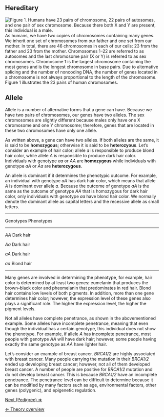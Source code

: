 Hereditary
----------

![Figure 1. Humans have 23 pairs of chromosome, 22 pairs of autosomes, and one pair of sex chromosome. Because there both X and Y are present, this individual is a male.]( 23chromosomes.gif "fig:Figure 1. Humans have 23 pairs of chromosome, 22 pairs of autosomes, and one pair of sex chromosome. Because there both X and Y are present, this individual is a male.")
As humans, we have two copies of chromosomes containing many genes. We
inherit one set of chromosomes from our father and one set from our
mother. In total, there are 46 chromosomes in each of our cells: 23 from
the father and 23 from the mother. Chromosomes 1–22 are referred to as
autosomes and the last chromosome pair (X or Y) is referred to as sex
chromosomes. Chromosome 1 is the largest chromosome containing the most
genes and is the longest chromosome in base pairs. Due to alternative
splicing and the number of noncoding DNA, the number of genes located in
a chromosome is not always proportional to the length of the chromosome.
Figure 1 illustrates the 23 pairs of human chromosomes.

Allele
------

Allele is a number of alternative forms that a gene can have. Because we
have two pairs of chromosomes, our genes have two alleles. The sex
chromosomes are slightly different because males only have one X
chromosome and one Y chromosome; therefore, genes that are located in
these two chromosomes have only one allele.

As written above, a gene can have two alleles. If both alleles are the
same, it is said to be **homozygous**; otherwise it is said to be
**heterozyous**. Let’s consider an example of hair color; allele *a* is
responsible to produce blond hair color, while allele *A* is responsible
to produce dark hair color. Individuals with genotype *aa* or *AA* are
**homozygous** while individuals with genotype *aA* or *Aa* are
**heterozygous**.

An allele is dominant if it determines the phenotypic outcome. For
example, an individual with genotype *aA* has dark hair color, which
means that allele *A* is dominant over allele *a*. Because the outcome
of genotype *aA* is the same as the outcome of genotype *AA* that is
homozygous for dark hair color, only individuals with genotype *aa* have
blond hair color. We normally denote the dominant allele as capital
letters and the recessive allele as small letters.

  ------------------------
  Genotypes   Phenotypes
              
  ----------- ------------
  *AA*        Dark hair
              

  *Aa*        Dark hair
              

  *aA*        Dark hair
              

  *aa*        Blond hair
              
  ------------------------

Many genes are involved in determining the phenotype, for example, hair
color is determined by at least two genes: eumelanin that produces the
brown–black color and pheomelanin that predominates in red hair. Blond
hair contains low levels of both pigments. In addition, more than one
gene determines hair color; however, the expression level of these genes
also plays a significant role. The higher the expression level, the
higher the pigment levels.

Not all alleles have complete penetrance, as shown in the abovementioned
example. Some alleles have incomplete penetrance, meaning that even
though the individual has a certain genotype, this individual does not
show the phenotype. For example, if allele *A* has incomplete
penetrance, most people with genotype *AA* will have dark hair; however,
some people having exactly the same genotype as *AA* have lighter hair.

Let’s consider an example of breast cancer. *BRCA1/2* are highly
associated with breast cancer. Many people carrying the mutation in
their *BRCA1/2* ended up developing breast cancer; however, not all of
them developed breast cancer. A number of people are positive for
*BRCA1/2* mutation and do not develop breast cancer. This is because
*BRCA1/2* have an incomplete penetrance. The penetrance level can be
difficult to determine because it can be modified by many factors such
as age, environmental factors, other genes (polygenic), and epigenetic
regulation.

[Next (Pedigree) ⇒](/wiki/Pedigree_MG "wikilink")

[⇐ Theory overview](/wiki/Medical_Genetics_case "wikilink")

